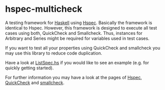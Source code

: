 # hspec-multicheck

A testing framework for [Haskell](https://www.haskell.org) using [Hspec](http://hspec.github.io).
Basically the framework is identical to Hspec.
However, this framework is designed to execute all test cases using both, QuickCheck and Smallcheck.
Thus, instances for Arbitrary and Series might be required for variables used in test cases.

If you want to test all your properties using QuickCheck and smallcheck you may use this library to reduce code duplication.

Have a look at [ListSpec.hs](test/Data/ListSpec.hs) if you would like to see an example (e.g. for quickly getting started).

For further information you may have a look at the pages of [Hspec](http://hspec.github.io), [QuickCheck](http://www.cse.chalmers.se/~rjmh/QuickCheck/) and [smallcheck](https://www.cs.york.ac.uk/fp/smallcheck/).
